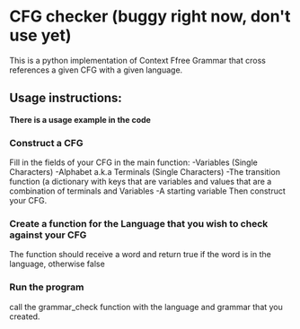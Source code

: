 # CFG checker (buggy right now, don't use yet)
This is a python implementation of Context Ffree Grammar that cross references a given CFG with a given language.

## Usage instructions:
**There is a usage example in the code**

### Construct a CFG
Fill in the fields of your CFG in the main function:
-Variables (Single Characters)
-Alphabet a.k.a Terminals (Single Characters)
-The transition function (a dictionary with keys that are variables and values that are a combination of terminals and Variables
-A starting variable
Then construct your CFG.

### Create a function for the Language that you wish to check against your CFG
The function should receive a word and return true if the word is in the language, otherwise false

### Run the program
call the grammar_check function with the language and grammar that you created.
